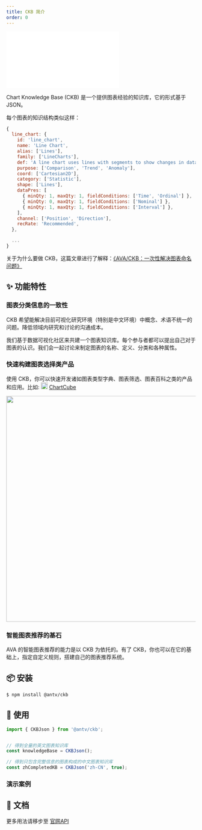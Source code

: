 ```yaml
---
title: CKB 简介
order: 0
---
```


<embed src='@/docs/common/style.md'></embed>


Chart Knowledge Base (CKB) 是一个提供图表经验的知识库，它的形式基于 JSON。

每个图表的知识结构类似这样：

```js
{
  line_chart: {
    id: 'line_chart',
    name: 'Line Chart',
    alias: ['Lines'],
    family: ['LineCharts'],
    def: 'A line chart uses lines with segments to show changes in data in a ordinal dimension.',
    purpose: ['Comparison', 'Trend', 'Anomaly'],
    coord: ['Cartesian2D'],
    category: ['Statistic'],
    shape: ['Lines'],
    dataPres: [
      { minQty: 1, maxQty: 1, fieldConditions: ['Time', 'Ordinal'] },
      { minQty: 0, maxQty: 1, fieldConditions: ['Nominal'] },
      { minQty: 1, maxQty: 1, fieldConditions: ['Interval'] },
    ],
    channel: ['Position', 'Direction'],
    recRate: 'Recommended',
  },

  ...
}
```

关于为什么要做 CKB，这篇文章进行了解释：[《AVA/CKB：一次性解决图表命名问题》](https://zhuanlan.zhihu.com/p/110864643)

## ✨ 功能特性

### 图表分类信息的一致性

CKB 希望能解决目前可视化研究环境（特别是中文环境）中概念、术语不统一的问题。降低领域内研究和讨论的沟通成本。

我们基于数据可视化社区来共建一个图表知识库。每个参与者都可以提出自己对于图表的认识。我们会一起讨论来制定图表的名称、定义、分类和各种属性。

### 快速构建图表选择类产品

使用 CKB，你可以快速开发诸如图表类型字典、图表筛选、图表百科之类的产品和应用。比如: <img src="https://gw.alipayobjects.com/zos/antfincdn/1yMwFkBvyV/chartcube-logo-cube.svg" width="18"> [ChartCube](https://chartcube.alipay.com/guide)

<div align="center">
<img src="https://gw.alipayobjects.com/zos/antfincdn/Q70gxQ1Tde/Screen%252520Shot%2525202020-02-18%252520at%2525207.14.29%252520AM.png" width="600" />
</div>

### 智能图表推荐的基石

AVA 的智能图表推荐的能力是以 CKB 为依托的。有了 CKB，你也可以在它的基础上，指定自定义规则，搭建自己的图表推荐系统。

## 📦 安装

```bash
$ npm install @antv/ckb
```

## 🔨 使用

```js
import { CKBJson } from '@antv/ckb';


// 得到全量的英文图表知识库
const knowledgeBase = CKBJson();

// 得到只包含完整信息的图表构成的中文图表知识库
const zhCompletedKB = CKBJson('zh-CN', true);
```

### 演示案例

<Playground path="ckb/CKBJson/demo/chartdic.jsx"></playground>

## 📖 文档

更多用法请移步至 [官网API](https://ava.antv.antgroup.com/zh/docs/api/ckb/intro)



